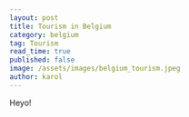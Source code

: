 ```yaml
---
layout: post
title: Tourism in Belgium
category: belgium
tag: Tourism
read_time: true
published: false
image: /assets/images/belgium_tourism.jpeg
author: karol
---
```

Heyo!
